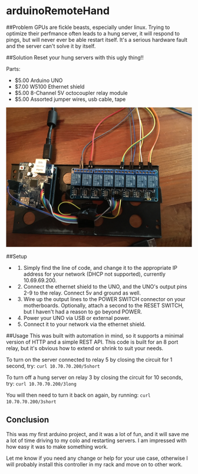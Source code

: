 # arduinoRemoteHand

##Problem
GPUs are fickle beasts, especially under linux.  Trying to optimize their perfmance often leads to a hung server, it will respond to pings, but will never ever be able restart itself.  It's a serious hardware fault and the server can't solve it by itself.  

##Solution
Reset your hung servers with this ugly thing!!

Parts:

- $5.00 Arduino UNO
- $7.00 W5100 Ethernet shield 
- $5.00 8-Channel 5V octocoupler relay module 
- $5.00 Assorted jumper wires, usb cable, tape

![](arduino_relay.jpg)


##Setup

- 1) Simply find the line of code, and change it to the appropriate IP address for your network (DHCP not supported), currently 10.69.69.200.

- 2) Connect the ethernet shield to the UNO, and the UNO's output pins 2-9 to the relay.  Connect 5v and ground as well. 

- 3) Wire up the output lines to the POWER SWITCH connector on your motherboards. Optionally, attach a second to the RESET SWITCH, but I haven't had a reason to go beyond POWER. 

- 4) Power your UNO via USB or external power.

- 5) Connect it to your network via the ethernet shield.

##Usage 
This was built with automation in mind, so it supports a minimal version of HTTP and a simple REST API. This code is built for an 8 port relay, but it's obvious how to extend or shrink to suit your needs. 

To turn on the server connected to relay 5 by closing the circuit for 1 second, try:
```curl 10.70.70.200/5short```

To turn off a hung server on relay 3 by closing the circuit for 10 seconds, try:
```curl 10.70.70.200/3long```

You will then need to turn it back on again, by running:
```curl 10.70.70.200/3short```




## Conclusion
This was my first arduino project, and it was a lot of fun, and it will save me a lot of time driving to my colo and restarting servers.  I am impressed with how easy it was to make something work.

Let me know if you need any change or help for your use case, otherwise I will probably install this controller in my rack and move on to other work. 

